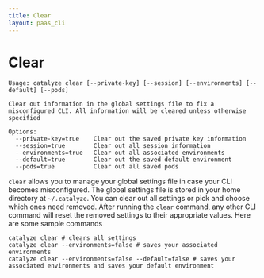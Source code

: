 ```yaml
---
title: Clear
layout: paas_cli
---
```


# Clear

```
Usage: catalyze clear [--private-key] [--session] [--environments] [--default] [--pods]

Clear out information in the global settings file to fix a misconfigured CLI. All information will be cleared unless otherwise specified

Options:
  --private-key=true    Clear out the saved private key information
  --session=true        Clear out all session information
  --environments=true   Clear out all associated environments
  --default=true        Clear out the saved default environment
  --pods=true           Clear out all saved pods
```

`clear` allows you to manage your global settings file in case your CLI becomes misconfigured. The global settings file is stored in your home directory at `~/.catalyze`. You can clear out all settings or pick and choose which ones need removed. After running the `clear` command, any other CLI command will reset the removed settings to their appropriate values. Here are some sample commands

```
catalyze clear # clears all settings
catalyze clear --environments=false # saves your associated environments
catalyze clear --environments=false --default=false # saves your associated environments and saves your default environment
```
